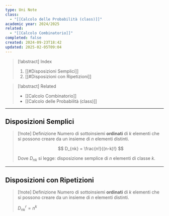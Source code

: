```yaml
---
type: Uni Note
class:
  - "[[Calcolo delle Probabilità (class)]]"
academic year: 2024/2025
related:
  - "[[Calcolo Combinatorio]]"
completed: false
created: 2024-09-23T18:42
updated: 2025-02-05T09:04
---
```

>[!abstract] Index
>1. [[#Disposizioni Semplici]]
>2. [[#Disposizioni con Ripetizioni]]

>[!abstract] Related
>- [[Calcolo Combinatorio]]
>- [[Calcolo delle Probabilità (class)]]

---
## Disposizioni Semplici

>[!note] Definizione
>Numero di sottoinsiemi **ordinati** di $k$ elementi che si possono creare da un insieme di $n$ elementi distinti.
>
>$$
>D_{nk} = \frac{n!}{(n-k)!}
>$$
>
>Dove $D_{nk}$ si legge: $\text{disposizione semplice di } n \text{ elementi di classe }k$.

---
## Disposizioni con Ripetizioni

>[!note] Definizione
>Numero di sottoinsiemi **ordinati** di $k$ elementi che si possono creare da un insieme di $n$ elementi distinti.
>
>$D_{nk}^{r} = n^{k}$





